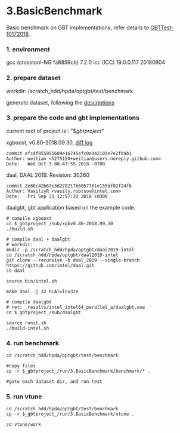 3.BasicBenchmark
=======================

Basic benchmark on GBT implementations, refer details to [GBTTest-10172018](../../doc/meeting/1017-GBTTest/GBTTest-10172018.pdf).

### 1. environment

gcc (crosstool-NG fa8859cb) 7.2.0
icc (ICC) 19.0.0.117 20180804

### 2. prepare dataset

workdir: /scratch_hdd/hpda/optgbt/test/benchmark

generate dataset, following the [descriptions](../3.BasicBenchmark.md#create-benchmark-dataset)

### 3. prepare the code and gbt implementations

current root of project is : "$_gbtproject_"

xgboost, v0.80-2018.09.30, [diff log](../../sub/xgbv0.80-2018.09.30/diff.log)

    commit efc4f855055609e16745efc0a342103e7e2fdab1
    Author: weitian <5275150+weitian@users.noreply.github.com>
    Date:   Wed Oct 3 08:43:55 2018 -0700

daal, DAAL 2019. Revision: 30360

    commit 2e80c42b67e3d278217b6057761e155bf02f24f8
    Author: VasiliyR <vasily.rubtsov@intel.com>
    Date:   Fri Sep 21 12:57:33 2018 +0300

daalgbt, gbt application based on the example code.

```
# compile xgboost
cd $_gbtproject_/sub/xgbv0.80-2018.09.30
./build.sh

# compile daal + daalgbt
# workdir: 
mkdir -p /scratch_hdd/hpda/optgbt/daal2019-intel
cd /scratch_hdd/hpda/optgbt/daal2019-intel
git clone --recursive -b daal_2019 --single-branch https://github.com/intel/daal.git
cd daal

source bin/intel.sh

make daal -j 32 PLAT=lnx32e

# compile daalgbt
# ret: _results/intel_intel64_parallel_a/daalgbt.exe
cd $_gbtproject_/sub/daalgbt

source runit.sh
./build-intel.sh

```

### 4. run benchmark

```
cd /scratch_hdd/hpda/optgbt/test/benchmark

#copy files
cp -r $_gbtproject_/run/3.BasicBenchmark/benchmark/* .

#goto each dataset dir, and run test

```

### 5. run vtune

```
cd /scratch_hdd/hpda/optgbt/test/benchmark
cp -r $_gbtproject_/run/3.BasicBenchmark/vtune .

cd vtune/work

```




